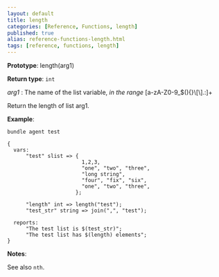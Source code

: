 ```yaml
---
layout: default
title: length
categories: [Reference, Functions, length]
published: true
alias: reference-functions-length.html
tags: [reference, functions, length]
---
```




**Prototype**: length(arg1) 

**Return type**: `int`

 *arg1* : The name of the list variable, *in the range*
[a-zA-Z0-9\_\$(){}\\[\\].:]+   

Return the length of list arg1.

**Example**:  
   

```cf3
bundle agent test

{
  vars:
      "test" slist => {
                        1,2,3,
                        "one", "two", "three",
                        "long string",
                        "four", "fix", "six",
                        "one", "two", "three",
                      };

      "length" int => length("test");
      "test_str" string => join(",", "test");

  reports:
      "The test list is $(test_str)";
      "The test list has $(length) elements";
}
```

**Notes**:  

See also `nth`.
